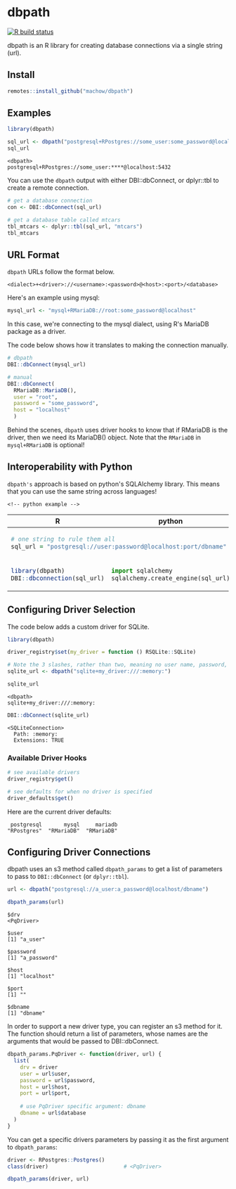 # dbpath

<!-- badges: start -->
[![R build status](https://github.com/machow/dbpath/workflows/R-CMD-check/badge.svg)](https://github.com/machow/dbpath/actions)
<!-- badges: end -->

dbpath is an R library for creating database connections via a single string (url).

## Install

```R
remotes::install_github("machow/dbpath")
```

## Examples

```R
library(dbpath)

sql_url <- dbpath("postgresql+RPostgres://some_user:some_password@localhost:5432")
sql_url
```

```
<dbpath>
postgresql+RPostgres://some_user:****@localhost:5432
```

You can use the `dbpath` output with either DBI::dbConnect, or dplyr::tbl to create a remote connection.

```R
# get a database connection
con <- DBI::dbConnect(sql_url)

# get a database table called mtcars
tbl_mtcars <- dplyr::tbl(sql_url, "mtcars")
tbl_mtcars
```

## URL Format

`dbpath` URLs follow the format below.

```
<dialect>+<driver>://<username>:<password>@<host>:<port>/<database>
```

Here's an example using mysql:

```R
mysql_url <- "mysql+RMariaDB://root:some_password@localhost"
```

In this case, we're connecting to the mysql dialect, using R's MariaDB package as a driver.

The code below shows how it translates to making the connection manually.

```R
# dbpath
DBI::dbConnect(mysql_url)

# manual
DBI::dbConnect(
  RMariaDB::MariaDB(),
  user = "root",
  password = "some_password",
  host = "localhost"
  )
```

Behind the scenes, `dbpath` uses driver hooks to know that if RMariaDB is the driver, then we need its MariaDB() object.
Note that the `RMariaDB` in `mysql+RMariaDB` is optional!

## Interoperability with Python

`dbpath's` approach is based on python's SQLAlchemy library.
This means that you can use the same string across languages!

<table width="100%">
  <thead>
    <tr>
      <th>R</th>
      <th>python</th>
    </tr>
  </thead>
  <tr>
    <!-- shared code -->
<td colspan=2>

```R
# one string to rule them all
sql_url = "postgresql://user:password@localhost:port/dbname"

```
  
</td>
  </tr>
  <tr>
    <!-- r example -->
<td>
  
```R
library(dbpath)
DBI::dbconnection(sql_url)
```

</td>

    <!-- python example -->
<td>

```python
import sqlalchemy
sqlalchemy.create_engine(sql_url)
```

</td>
  </tr>
</table>



## Configuring Driver Selection

The code below adds a custom driver for SQLite.

```R
library(dbpath)

driver_registry$set(my_driver = function () RSQLite::SQLite)

# Note the 3 slashes, rather than two, meaning no user name, password, or host
sqlite_url <- dbpath("sqlite+my_driver:///:memory:")

sqlite_url
```

```
<dbpath>
sqlite+my_driver:///:memory:
```

```R
DBI::dbConnect(sqlite_url)
```

```
<SQLiteConnection>
  Path: :memory:
  Extensions: TRUE
```

### Available Driver Hooks


```R
# see available drivers
driver_registry$get()

# see defaults for when no driver is specified
driver_defaults$get()
```

Here are the current driver defaults:

```
 postgresql       mysql     mariadb 
"RPostgres"  "RMariaDB"  "RMariaDB" 
```

## Configuring Driver Connections

dbpath uses an s3 method called `dbpath_params` to get a list of parameters to pass to `DBI::dbConnect` (or `dplyr::tbl`).

```R
url <- dbpath("postgresql://a_user:a_password@localhost/dbname")

dbpath_params(url)
```

```
$drv
<PqDriver>

$user
[1] "a_user"

$password
[1] "a_password"

$host
[1] "localhost"

$port
[1] ""

$dbname
[1] "dbname"
```

In order to support a new driver type, you can register an s3 method for it.
The function should return a list of parameters, whose names are the arguments
that would be passed to DBI::dbConnect.

```R
dbpath_params.PqDriver <- function(driver, url) {
  list(
    drv = driver
    user = url$user,
    password = url$password,
    host = url$host,
    port = url$port,
    
    # use PqDriver specific argument: dbname
    dbname = url$database
  )
}
```

You can get a specific drivers parameters by passing it as the first argument to `dbpath_params`:

```R
driver <- RPostgres::Postgres()
class(driver)                        # <PqDriver>

dbpath_params(driver, url)
```
